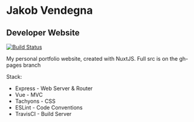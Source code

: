# Jakob Vendegna

## Developer Website

[![Build Status](https://travis-ci.org/deenski/jakevendegna-dev.svg?branch=gh-pages)](https://travis-ci.org/deenski/jakevendegna-dev)

My personal portfolio website, created with NuxtJS. Full src is on the gh-pages branch

Stack:

* Express - Web Server & Router
* Vue - MVC
* Tachyons - CSS
* ESLint - Code Conventions
* TravisCI - Build Server
